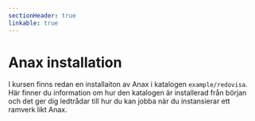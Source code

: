 ```yaml
---
sectionHeader: true
linkable: true
---
```

Anax installation
=========================

I kursen finns redan en installaiton av Anax i katalogen `example/redovisa`. Här finner du information om hur den katalogen är installerad från början och det ger dig ledtrådar till hur du kan jobba när du instansierar ett ramverk likt Anax.
